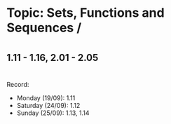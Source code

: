 # Topic: Sets, Functions and Sequences / 
#
## 1.11 - 1.16, 2.01 - 2.05
#
Record:
- Monday (19/09): 1.11
- Saturday (24/09): 1.12
- Sunday (25/09): 1.13, 1.14